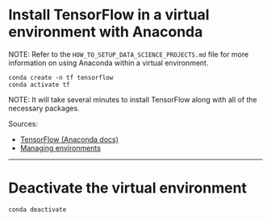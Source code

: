 # Install TensorFlow in a virtual environment with Anaconda

NOTE: Refer to the `HOW_TO_SETUP_DATA_SCIENCE_PROJECTS.md` file for more information on using Anaconda within a virtual environment.

```
conda create -n tf tensorflow
conda activate tf
```

NOTE: It will take several minutes to install TensorFlow along with all of the necessary packages.

Sources: 
* [TensorFlow (Anaconda docs)](https://docs.anaconda.com/free/working-with-conda/applications/tensorflow/)
* [Managing environments](https://conda.io/projects/conda/en/latest/user-guide/tasks/manage-environments.html#activating-an-environment)

---

# Deactivate the virtual environment

`conda deactivate`

